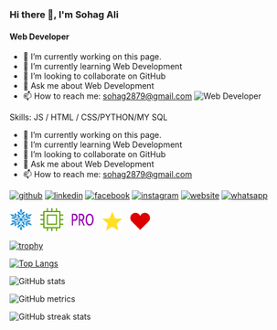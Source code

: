 ### Hi there 👋, I'm Sohag Ali
#### Web Developer

- 🔭 I’m currently working on this page. 
- 🌱 I’m currently learning Web Development                            
- 👯 I’m looking to collaborate on GitHub 
- 💬 Ask me about Web Development 
- 📫 How to reach me: sohag2879@gmail.com
![Web Developer](https://cdn.dribbble.com/users/2131993/screenshots/4948736/thoughtworks-gif_dribbble.gif)

Skills:   JS / HTML / CSS/PYTHON/MY SQL

- 🔭 I’m currently working on this page. 
- 🌱 I’m currently learning Web Development 
- 👯 I’m looking to collaborate on GitHub 
- 💬 Ask me about Web Development 
- 📫 How to reach me: sohag2879@gmail.com 


[<img src='https://cdn.jsdelivr.net/npm/simple-icons@3.0.1/icons/github.svg' alt='github' height='40'>](https://github.com/sohag142)  [<img src='https://cdn.jsdelivr.net/npm/simple-icons@3.0.1/icons/linkedin.svg' alt='linkedin' height='40'>](https://www.linkedin.com/in/http://www.linkedin.com/in//)  [<img src='https://cdn.jsdelivr.net/npm/simple-icons@3.0.1/icons/facebook.svg' alt='facebook' height='40'>](https://www.facebook.com/https://www.facebook.com/sohag.sarkar.2879?mibextid=ZbWKwL)  [<img src='https://cdn.jsdelivr.net/npm/simple-icons@3.0.1/icons/instagram.svg' alt='instagram' height='40'>](https://www.instagram.com/https://instagram.com/sohag__sarkar_?igshid=MzNlNGNkZWQ4Mg==/)  [<img src='https://cdn.jsdelivr.net/npm/simple-icons@3.0.1/icons/icloud.svg' alt='website' height='40'>](https://sites.google.com/d/1ne7DxlEW4ji4HLDoi25353vSMF3YgLBD/p/1Cq0EieVmYp-YvIjNrJWWXJUeSXpQaoqM/edit)  [<img src='https://cdn.jsdelivr.net/npm/simple-icons@3.0.1/icons/whatsapp.svg' alt='whatsapp' height='40'>](https://wa.me/qr/V6DZZXTORNH3F1)  

<a href='https://archiveprogram.github.com/'><img src='https://raw.githubusercontent.com/acervenky/animated-github-badges/master/assets/acbadge.gif' width='40' height='40'></a> <a href='https://docs.github.com/en/developers'><img src='https://raw.githubusercontent.com/acervenky/animated-github-badges/master/assets/devbadge.gif' width='40' height='40'></a> <a href='https://github.com/pricing'><img src='https://raw.githubusercontent.com/acervenky/animated-github-badges/master/assets/pro.gif' width='40' height='40'></a> <a href='https://stars.github.com/'><img src='https://raw.githubusercontent.com/acervenky/animated-github-badges/master/assets/starbadge.gif' width='35' height='35'></a> <a href='https://docs.github.com/en/github/supporting-the-open-source-community-with-github-sponsors'><img src='https://raw.githubusercontent.com/acervenky/animated-github-badges/master/assets/sponsorbadge.gif' width='35' height='35'></a> 

[![trophy](https://github-profile-trophy.vercel.app/?username=sohag142)](https://github.com/ryo-ma/github-profile-trophy)

[![Top Langs](https://github-readme-stats.vercel.app/api/top-langs/?username=sohag142)](https://github.com/anuraghazra/github-readme-stats)

![GitHub stats](https://github-readme-stats.vercel.app/api?username=sohag142&show_icons=true)  

![GitHub metrics](https://metrics.lecoq.io/sohag142)  

![GitHub streak stats](https://streak-stats.demolab.com/?user=sohag142)  

